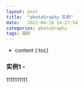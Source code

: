```yaml
---
layout: post
title:  "photoGraphy 实例"
date:   2021-04-18 14:27:54
categories: photoGraphy
tags: 摄影
---
```



* content
{:toc}
### 实例1 -

1111111111

